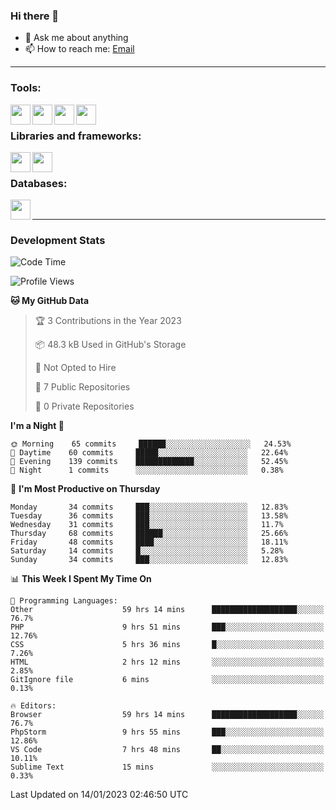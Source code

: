 ### Hi there 👋

- 💬 Ask me about anything
- 📫 How to reach me: [Email]

---

### Tools:
<img align='left' height="32" width="32" src="https://cdn.jsdelivr.net/npm/simple-icons@4.8.0/icons/phpstorm.svg" />
<img align='left' height="32" width="32" src="https://cdn.jsdelivr.net/npm/simple-icons@4.8.0/icons/sublimetext.svg" />
<img align='left' height="32" width="32" src="https://cdn.jsdelivr.net/npm/simple-icons@4.8.0/icons/laragon.svg" />
<img align='left' height="32" width="32" src="https://cdn.jsdelivr.net/npm/simple-icons@4.8.0/icons/xampp.svg" />
<br>

### Libraries and frameworks:
<img align='left' height="32" width="32" src="https://cdn.jsdelivr.net/npm/simple-icons@4.8.0/icons/laravel.svg" />
<img align='left' height="32" width="32" src="https://cdn.jsdelivr.net/npm/simple-icons@4.8.0/icons/jquery.svg" />
<br>

### Databases:
<img align='left' height="32" width="32" src="https://cdn.jsdelivr.net/npm/simple-icons@4.8.0/icons/mysql.svg" />
<br>

---
### Development Stats
<!--START_SECTION:waka-->
![Code Time](http://img.shields.io/badge/Code%20Time-749%20hrs%2044%20mins-blue)

![Profile Views](http://img.shields.io/badge/Profile%20Views-0-blue)

**🐱 My GitHub Data** 

> 🏆 3 Contributions in the Year 2023
 > 
> 📦 48.3 kB Used in GitHub's Storage 
 > 
> 🚫 Not Opted to Hire
 > 
> 📜 7 Public Repositories 
 > 
> 🔑 0 Private Repositories  
 > 
**I'm a Night 🦉** 

```text
🌞 Morning    65 commits     ██████░░░░░░░░░░░░░░░░░░░   24.53% 
🌆 Daytime    60 commits     █████░░░░░░░░░░░░░░░░░░░░   22.64% 
🌃 Evening    139 commits    █████████████░░░░░░░░░░░░   52.45% 
🌙 Night      1 commits      ░░░░░░░░░░░░░░░░░░░░░░░░░   0.38%

```
📅 **I'm Most Productive on Thursday** 

```text
Monday       34 commits     ███░░░░░░░░░░░░░░░░░░░░░░   12.83% 
Tuesday      36 commits     ███░░░░░░░░░░░░░░░░░░░░░░   13.58% 
Wednesday    31 commits     ███░░░░░░░░░░░░░░░░░░░░░░   11.7% 
Thursday     68 commits     ██████░░░░░░░░░░░░░░░░░░░   25.66% 
Friday       48 commits     ████░░░░░░░░░░░░░░░░░░░░░   18.11% 
Saturday     14 commits     █░░░░░░░░░░░░░░░░░░░░░░░░   5.28% 
Sunday       34 commits     ███░░░░░░░░░░░░░░░░░░░░░░   12.83%

```


📊 **This Week I Spent My Time On** 

```text
💬 Programming Languages: 
Other                    59 hrs 14 mins      ███████████████████░░░░░░   76.7% 
PHP                      9 hrs 51 mins       ███░░░░░░░░░░░░░░░░░░░░░░   12.76% 
CSS                      5 hrs 36 mins       █░░░░░░░░░░░░░░░░░░░░░░░░   7.26% 
HTML                     2 hrs 12 mins       ░░░░░░░░░░░░░░░░░░░░░░░░░   2.85% 
GitIgnore file           6 mins              ░░░░░░░░░░░░░░░░░░░░░░░░░   0.13%

🔥 Editors: 
Browser                  59 hrs 14 mins      ███████████████████░░░░░░   76.7% 
PhpStorm                 9 hrs 55 mins       ███░░░░░░░░░░░░░░░░░░░░░░   12.86% 
VS Code                  7 hrs 48 mins       ██░░░░░░░░░░░░░░░░░░░░░░░   10.11% 
Sublime Text             15 mins             ░░░░░░░░░░░░░░░░░░░░░░░░░   0.33%

```


 Last Updated on 14/01/2023 02:46:50 UTC
<!--END_SECTION:waka-->

[huyviet]: https://huyviet.vn/
[EMAIl]: https://mail.google.com/mail/u/0/?fs=1&tf=cm&source=mailto&to=huynguyenviet0110@gmail.com
